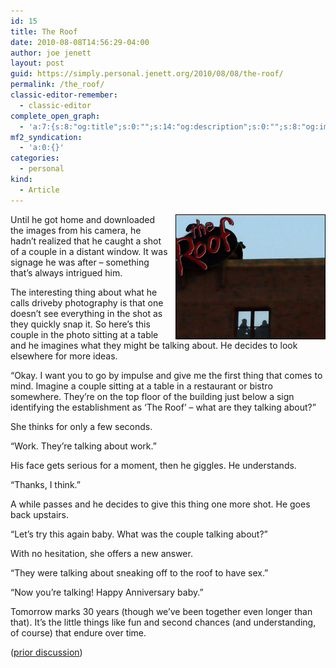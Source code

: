 ```yaml
---
id: 15
title: The Roof
date: 2010-08-08T14:56:29-04:00
author: joe jenett
layout: post
guid: https://simply.personal.jenett.org/2010/08/08/the-roof/
permalink: /the_roof/
classic-editor-remember:
  - classic-editor
complete_open_graph:
  - 'a:7:{s:8:"og:title";s:0:"";s:14:"og:description";s:0:"";s:8:"og:image";s:0:"";s:7:"og:type";s:0:"";s:12:"twitter:card";s:7:"summary";s:19:"twitter:description";s:0:"";s:15:"twitter:creator";s:0:"";}'
mf2_syndication:
  - 'a:0:{}'
categories:
  - personal
kind:
  - Article
---
```

<p> <img style="position:relative;float:right;margin-left:12px;" src="../images/the-roof.jpg" width="240" height="200" />Until he got home and downloaded the images from his camera, he hadn’t realized that he caught a shot of a couple in a distant window. It was signage he was after – something that’s always intrigued him.</p>
<p>The interesting thing about what he calls driveby photography is that one doesn’t see everything in the shot as they quickly snap it. So here’s this couple in the photo sitting at a table and he imagines what they might be talking about. He decides to look elsewhere for more ideas.</p>
<p>“Okay. I want you to go by impulse and give me the first thing that comes to mind. Imagine a couple sitting at a table in a restaurant or bistro somewhere. They’re on the top floor of the building just below a sign identifying the establishment as ‘The Roof’ – what are they talking about?”</p>
<p>She thinks for only a few seconds.</p>
<p>“Work. They’re talking about work.”</p>
<p>His face gets serious for a moment, then he giggles. He understands.</p>
<p>“Thanks, I think.”</p>
<p>A while passes and he decides to give this thing one more shot. He goes back upstairs.</p>
<p>“Let’s try this again baby. What was the couple talking about?”</p>
<p>With no hesitation, she offers a new answer.</p>
<p>“They were talking about sneaking off to the roof to have sex.”</p>
<p>“Now you’re talking! Happy Anniversary baby.”</p>
<p>Tomorrow marks 30 years (though we’ve been together even longer than that). It’s the little things like fun and second chances (and understanding, of course) that endure over time.</p>
<p>(<a href="https://disqus.com/home/discussion/jenettsimplypersonal/jenettsimplypersonal_the_roof/">prior discussion</a>)</p>